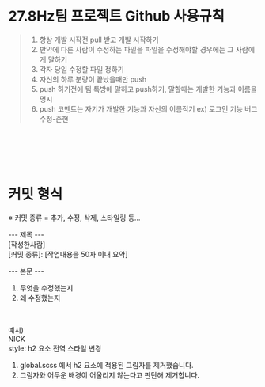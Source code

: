 # 27.8Hz팀 프로젝트 Github 사용규칙
> 1. 항상 개발 시작전 pull 받고 개발 시작하기
> 2. 만약에 다른 사람이 수정하는 파일을 파일을 수정해야할 경우에는 그 사람에게 말하기
> 3. 각자 당일 수정할 파일 정하기
> 4. 자신의 하루 분량이 끝났을때만 push
> 5. push 하기전에 팀 톡방에 말하고 push하기, 말할때는 개발한 기능과 이름을 명시
> 6. push 코멘트는 자기가 개발한 기능과 자신의 이름적기 ex) 로그인 기능 버그 수정-준현

<br>
<br>
<br>
<br>

# 커밋 형식

※ 커밋 종류 = 추가, 수정, 삭제, 스타일링 등...

--- 제목 --- <br>
[작성한사람] <br>
[커밋 종류]: [작업내용을 50자 이내 요약]

--- 본문 ---
1. 무엇을 수정했는지
2. 왜 수정했는지


<br>

예시) <br>
NICK  <br>
style: h2 요소 전역 스타일 변경 <br>

1. global.scss 에서 h2 요소에 적용된 그림자를 제거했습니다.
2. 그림자와 어두운 배경이 어울리지 않는다고 판단해 제거합니다.
